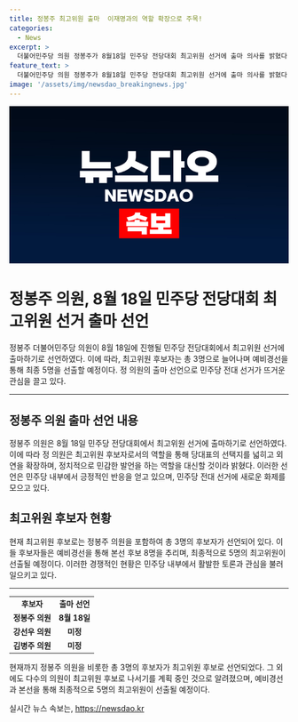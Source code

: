 ```yaml
---
title: 정봉주 최고위원 출마  이재명과의 역할 확장으로 주목!
categories:
  - News
excerpt: >
  더불어민주당 의원 정봉주가 8월18일 민주당 전당대회 최고위원 선거에 출마 의사를 밝혔다. 그는 이재명 전 대표와의 통화에서 대표 우산 아래서 이재명 덕을 보는 정치인들과 다르다며 정치적으로 민감한 발언을 피할 수밖에 없는 게 현실인데 원외에 있는 제가 그런 역할을 대신하겠다고 밝혔다. 최고위원 후보는 9명 이상일 경우 예비경선을 통해 본선 후보 8명을 선출하며, 본선에서 최종 5명을 선출한다.
feature_text: >
  더불어민주당 의원 정봉주가 8월18일 민주당 전당대회 최고위원 선거에 출마 의사를 밝혔다. 그는 이재명 전 대표와의 통화에서 대표 우산 아래서 이재명 덕을 보는 정치인들과 다르다며 정치적으로 민감한 발언을 피할 수밖에 없는 게 현실인데 원외에 있는 제가 그런 역할을 대신하겠다고 밝혔다. 최고위원 후보는 9명 이상일 경우 예비경선을 통해 본선 후보 8명을 선출하며, 본선에서 최종 5명을 선출한다.
image: '/assets/img/newsdao_breakingnews.jpg'
---
```


<p><img src="/assets/img/newsdao_breakingnews.jpg" alt="pcversion 속보" /></p>

<h1>정봉주 의원, 8월 18일 민주당 전당대회 최고위원 선거 출마 선언</h1>

<p data-ke-size="size16">정봉주 더불어민주당 의원이 8월 18일에 진행될 민주당 전당대회에서 최고위원 선거에 출마하기로 선언하였다. 이에 따라, 최고위원 후보자는 총 3명으로 늘어나며 예비경선을 통해 최종 5명을 선출할 예정이다. 정 의원의 출마 선언으로 민주당 전대 선거가 뜨거운 관심을 끌고 있다.</p>

<hr>

<h2 data-ke-size="size26">정봉주 의원 출마 선언 내용</h2>

<p data-ke-size="size16">정봉주 의원은 8월 18일 민주당 전당대회에서 최고위원 선거에 출마하기로 선언하였다. 이에 따라 정 의원은 최고위원 후보자로서의 역할을 통해 당대표의 선택지를 넓히고 외연을 확장하며, 정치적으로 민감한 발언을 하는 역할을 대신할 것이라 밝혔다. 이러한 선언은 민주당 내부에서 긍정적인 반응을 얻고 있으며, 민주당 전대 선거에 새로운 화제를 모으고 있다.</p>

<h2 data-ke-size="size26">최고위원 후보자 현황</h2>

<p data-ke-size="size16">현재 최고위원 후보로는 정봉주 의원을 포함하여 총 3명의 후보자가 선언되어 있다. 이들 후보자들은 예비경선을 통해 본선 후보 8명을 추리며, 최종적으로 5명의 최고위원이 선출될 예정이다. 이러한 경쟁적인 현황은 민주당 내부에서 활발한 토론과 관심을 불러일으키고 있다.</p>

<hr>

<table>
  <tr>
    <td style="text-align: center; height: 17px;"><b>후보자</b></td>
    <td style="text-align: center; height: 17px;"><b>출마 선언</b></td>
  </tr>
  <tr>
    <td style="text-align: center; height: 17px;"><b>정봉주 의원</b></td>
    <td style="text-align: center; height: 17px;"><b>8월 18일</b></td>
  </tr>
  <tr>
    <td style="text-align: center; height: 17px;"><b>강선우 의원</b></td>
    <td style="text-align: center; height: 17px;"><b>미정</b></td>
  </tr>
  <tr>
    <td style="text-align: center; height: 17px;"><b>김병주 의원</b></td>
    <td style="text-align: center; height: 17px;"><b>미정</b></td>
  </tr>
</table>

<p data-ke-size="size16">현재까지 정봉주 의원을 비롯한 총 3명의 후보자가 최고위원 후보로 선언되었다. 그 외에도 다수의 의원이 최고위원 후보로 나서기를 계획 중인 것으로 알려졌으며, 예비경선과 본선을 통해 최종적으로 5명의 최고위원이 선출될 예정이다.</p>
실시간 뉴스 속보는, <a href="https://newsdao.kr" rel="dofollow">https://newsdao.kr</a>


